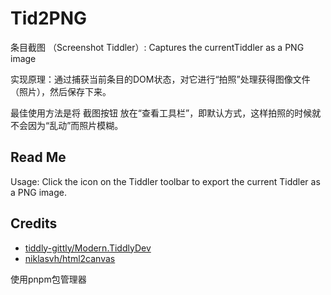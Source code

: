 # Tid2PNG

条目截图 （Screenshot Tiddler）: Captures the currentTiddler as a PNG image

实现原理：通过捕获当前条目的DOM状态，对它进行“拍照”处理获得图像文件（照片），然后保存下来。

最佳使用方法是将 截图按钮 放在“查看工具栏”，即默认方式，这样拍照的时候就不会因为“乱动”而照片模糊。

## Read Me

Usage: Click the icon on the Tiddler toolbar to export the current Tiddler as a PNG image.

## Credits

* [tiddly-gittly/Modern.TiddlyDev](https://github.com/tiddly-gittly/Modern.TiddlyDev)
* [niklasvh/html2canvas](https://github.com/niklasvh/html2canvas)

使用pnpm包管理器

